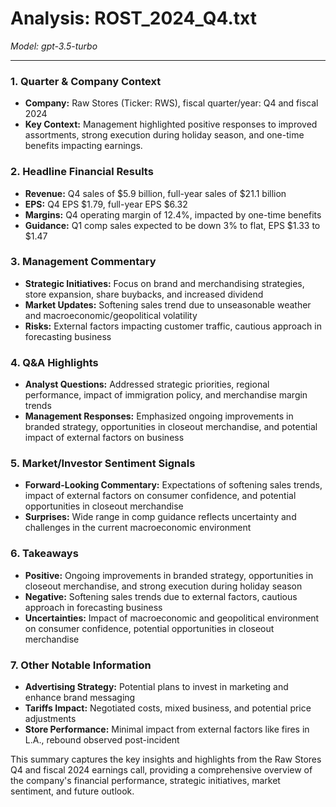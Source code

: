 # Analysis: ROST_2024_Q4.txt

*Model: gpt-3.5-turbo*

---

### 1. Quarter & Company Context
- **Company:** Raw Stores (Ticker: RWS), fiscal quarter/year: Q4 and fiscal 2024
- **Key Context:** Management highlighted positive responses to improved assortments, strong execution during holiday season, and one-time benefits impacting earnings.

### 2. Headline Financial Results
- **Revenue:** Q4 sales of $5.9 billion, full-year sales of $21.1 billion
- **EPS:** Q4 EPS $1.79, full-year EPS $6.32
- **Margins:** Q4 operating margin of 12.4%, impacted by one-time benefits
- **Guidance:** Q1 comp sales expected to be down 3% to flat, EPS $1.33 to $1.47

### 3. Management Commentary
- **Strategic Initiatives:** Focus on brand and merchandising strategies, store expansion, share buybacks, and increased dividend
- **Market Updates:** Softening sales trend due to unseasonable weather and macroeconomic/geopolitical volatility
- **Risks:** External factors impacting customer traffic, cautious approach in forecasting business

### 4. Q&A Highlights
- **Analyst Questions:** Addressed strategic priorities, regional performance, impact of immigration policy, and merchandise margin trends
- **Management Responses:** Emphasized ongoing improvements in branded strategy, opportunities in closeout merchandise, and potential impact of external factors on business

### 5. Market/Investor Sentiment Signals
- **Forward-Looking Commentary:** Expectations of softening sales trends, impact of external factors on consumer confidence, and potential opportunities in closeout merchandise
- **Surprises:** Wide range in comp guidance reflects uncertainty and challenges in the current macroeconomic environment

### 6. Takeaways
- **Positive:** Ongoing improvements in branded strategy, opportunities in closeout merchandise, and strong execution during holiday season
- **Negative:** Softening sales trends due to external factors, cautious approach in forecasting business
- **Uncertainties:** Impact of macroeconomic and geopolitical environment on consumer confidence, potential opportunities in closeout merchandise

### 7. Other Notable Information
- **Advertising Strategy:** Potential plans to invest in marketing and enhance brand messaging
- **Tariffs Impact:** Negotiated costs, mixed business, and potential price adjustments
- **Store Performance:** Minimal impact from external factors like fires in L.A., rebound observed post-incident

This summary captures the key insights and highlights from the Raw Stores Q4 and fiscal 2024 earnings call, providing a comprehensive overview of the company's financial performance, strategic initiatives, market sentiment, and future outlook.